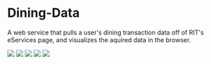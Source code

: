 # Dining-Data

A web service that pulls a user's dining transaction data off of RIT's eServices page, and visualizes the aquired data in the browser.

![](http://imgur.com/3XLnltc.png)
![](http://imgur.com/xFgmzkg.png)
![](http://imgur.com/OLsaZWn.png)
![](http://imgur.com/ZL06NvY.png)
![](http://imgur.com/MtD0nre.png)

